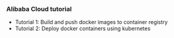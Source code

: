 ### Alibaba Cloud tutorial

- Tutorial 1: Build and push docker images to container registry
- Tutorial 2: Deploy docker containers using kubernetes